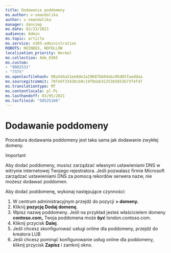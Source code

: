 ```yaml
---
title: Dodawanie poddomeny
ms.author: v-smandalika
author: v-smandalika
manager: dansimp
ms.date: 02/23/2021
audience: Admin
ms.topic: article
ms.service: o365-administration
ROBOTS: NOINDEX, NOFOLLOW
localization_priority: Normal
ms.collection: Adm_O365
ms.custom:
- "9002531"
- "7375"
ms.openlocfilehash: 08a5d4a51ee8de1a29607bb04ebc05d85faaddaa
ms.sourcegitcommit: 78fe9f33438cb0c19f0dab31253b5853b73f4f47
ms.translationtype: MT
ms.contentlocale: pl-PL
ms.lasthandoff: 03/05/2021
ms.locfileid: "50525166"
---
```

# <a name="add-a-subdomain"></a>Dodawanie poddomeny

Procedura dodawania poddomeny jest taka sama jak dodawanie zwykłej domeny. 

> [!IMPORTANT]
> Aby dodać poddomeny, musisz zarządzać własnymi ustawieniami DNS w witrynie internetowej Twojego rejestratora. Jeśli pozwalasz firmie Microsoft zarządzać ustawieniami DNS za pomocą rekordów serwera nazw, nie możesz dodawać poddomen. 

Aby dodać poddomenę, wykonaj następujące czynności:

1. W centrum administracyjnym przejdź do pozycji **> domeny.**
2. Kliknij **pozycję Dodaj domenę.**
3. Wpisz nazwę poddomeny. Jeśli na przykład jesteś właścicielem domeny **contoso.com,** Twoja poddomena może **_być_** london.contoso.com.
4. Kliknij przycisk **Dalej**.
5. Jeśli chcesz skonfigurować usługi online dla poddomeny, przejdź do kreatora LUB
6. Jeśli chcesz pominąć konfigurowanie usług online dla poddomeny, kliknij przycisk **Zapisz** i zamknij okno.

